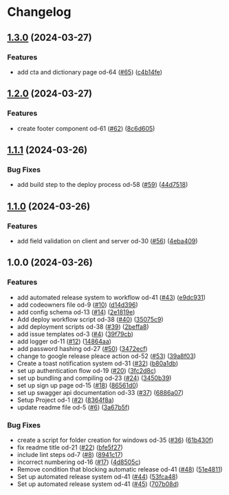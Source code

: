 # Changelog

## [1.3.0](https://github.com/GEOFARL/online-dictionary/compare/v1.2.0...v1.3.0) (2024-03-27)


### Features

* add cta and dictionary page od-64 ([#65](https://github.com/GEOFARL/online-dictionary/issues/65)) ([c4b14fe](https://github.com/GEOFARL/online-dictionary/commit/c4b14fe4a75acfb56a9a0ce978289ce74ebd9aa9))

## [1.2.0](https://github.com/GEOFARL/online-dictionary/compare/v1.1.1...v1.2.0) (2024-03-27)


### Features

* create footer component od-61 ([#62](https://github.com/GEOFARL/online-dictionary/issues/62)) ([8c6d605](https://github.com/GEOFARL/online-dictionary/commit/8c6d605449f5bbf93f7d00a191856802a167d8c3))

## [1.1.1](https://github.com/GEOFARL/online-dictionary/compare/v1.1.0...v1.1.1) (2024-03-26)


### Bug Fixes

* add build step to the deploy process od-58 ([#59](https://github.com/GEOFARL/online-dictionary/issues/59)) ([44d7518](https://github.com/GEOFARL/online-dictionary/commit/44d75187d490b9ebf48abe7dc1223d2285f4bd15))

## [1.1.0](https://github.com/GEOFARL/online-dictionary/compare/v1.0.0...v1.1.0) (2024-03-26)


### Features

* add field validation on client and server od-30 ([#56](https://github.com/GEOFARL/online-dictionary/issues/56)) ([4eba409](https://github.com/GEOFARL/online-dictionary/commit/4eba4092eb4125feb05a12977b6b2d6bda45a122))

## 1.0.0 (2024-03-26)


### Features

* add automated release system to workflow od-41 ([#43](https://github.com/GEOFARL/online-dictionary/issues/43)) ([e9dc931](https://github.com/GEOFARL/online-dictionary/commit/e9dc931c16d98c2e8bec8935ba28c70bc34ebbb2))
* add codeowners file od-9 ([#10](https://github.com/GEOFARL/online-dictionary/issues/10)) ([d14d396](https://github.com/GEOFARL/online-dictionary/commit/d14d396fcd1ad225a37b48a71b489ec8bc29137c))
* add config schema od-13 ([#14](https://github.com/GEOFARL/online-dictionary/issues/14)) ([2e1819e](https://github.com/GEOFARL/online-dictionary/commit/2e1819ed78a86013aaf50e79b9740220c53bb6e0))
* Add deploy workflow script od-38 ([#40](https://github.com/GEOFARL/online-dictionary/issues/40)) ([35075c9](https://github.com/GEOFARL/online-dictionary/commit/35075c989ee8e7117e1f762275537d16f49f1e81))
* add deployment scripts od-38 ([#39](https://github.com/GEOFARL/online-dictionary/issues/39)) ([2beffa8](https://github.com/GEOFARL/online-dictionary/commit/2beffa896a2ff920dab998b6708cdffa355bf791))
* add issue templates od-3 ([#4](https://github.com/GEOFARL/online-dictionary/issues/4)) ([39f79cb](https://github.com/GEOFARL/online-dictionary/commit/39f79cba10f87109a1e4f360fbe95142cece9da0))
* add logger od-11 ([#12](https://github.com/GEOFARL/online-dictionary/issues/12)) ([14864aa](https://github.com/GEOFARL/online-dictionary/commit/14864aaf6148e2bf286588dcad29783102345197))
* add password hashing od-27 ([#50](https://github.com/GEOFARL/online-dictionary/issues/50)) ([3472ecf](https://github.com/GEOFARL/online-dictionary/commit/3472ecf931a71e716cbcab0cbe97b24c60c73230))
* change to google release pleace action od-52 ([#53](https://github.com/GEOFARL/online-dictionary/issues/53)) ([39a8f03](https://github.com/GEOFARL/online-dictionary/commit/39a8f03b46d14c2d9e488d415f3a5465990e370e))
* Create a toast notification system od-31 ([#32](https://github.com/GEOFARL/online-dictionary/issues/32)) ([b80a1db](https://github.com/GEOFARL/online-dictionary/commit/b80a1db395092a39ca4de9a5a97e5200d0a10fa8))
* set up authentication flow od-19 ([#20](https://github.com/GEOFARL/online-dictionary/issues/20)) ([3fc2d8c](https://github.com/GEOFARL/online-dictionary/commit/3fc2d8c1f3276622a0c8902a303a7777da11a132))
* set up bundling and compiling od-23 ([#24](https://github.com/GEOFARL/online-dictionary/issues/24)) ([3450b39](https://github.com/GEOFARL/online-dictionary/commit/3450b3908c5f33b828bfdbf40f86a78a8ac60205))
* set up sign up page od-15 ([#18](https://github.com/GEOFARL/online-dictionary/issues/18)) ([86561d0](https://github.com/GEOFARL/online-dictionary/commit/86561d011433ec09c7ff2274a4e6d8c706e35f5a))
* set up swagger api documentation od-33 ([#37](https://github.com/GEOFARL/online-dictionary/issues/37)) ([6886a07](https://github.com/GEOFARL/online-dictionary/commit/6886a07bb73953f3072fa259f4db1b940fa54874))
* Setup Project od-1 ([#2](https://github.com/GEOFARL/online-dictionary/issues/2)) ([8364f8a](https://github.com/GEOFARL/online-dictionary/commit/8364f8a9941a21c5a261488bf2a4f40cb12ce357))
* update readme file od-5 ([#6](https://github.com/GEOFARL/online-dictionary/issues/6)) ([3a67b5f](https://github.com/GEOFARL/online-dictionary/commit/3a67b5f13d3ae11899efb20ccdb71e947a99cc9d))


### Bug Fixes

* create a script for folder creation for windows od-35 ([#36](https://github.com/GEOFARL/online-dictionary/issues/36)) ([61b430f](https://github.com/GEOFARL/online-dictionary/commit/61b430f821901707fbc9f22ba62f63077bd2a9ed))
* fix readme title od-21 ([#22](https://github.com/GEOFARL/online-dictionary/issues/22)) ([bfe5f27](https://github.com/GEOFARL/online-dictionary/commit/bfe5f27f3d18130cc9f18acffe8d74adfedda030))
* include lint steps od-7 ([#8](https://github.com/GEOFARL/online-dictionary/issues/8)) ([8941c17](https://github.com/GEOFARL/online-dictionary/commit/8941c17def0800c3b24d93b8bb07bddae920f379))
* incorrect numbering od-16 ([#17](https://github.com/GEOFARL/online-dictionary/issues/17)) ([4d8505c](https://github.com/GEOFARL/online-dictionary/commit/4d8505c025179d00b134aaae92824e365700a1ad))
* Remove condition that blocking automatic release od-41 ([#48](https://github.com/GEOFARL/online-dictionary/issues/48)) ([51e4811](https://github.com/GEOFARL/online-dictionary/commit/51e48118f00f8ce5267b70ebcdc2ed7d7b820754))
* Set up automated release system od-41 ([#44](https://github.com/GEOFARL/online-dictionary/issues/44)) ([53fca48](https://github.com/GEOFARL/online-dictionary/commit/53fca48f31b3204303f3c00702f4fe073e2a2e71))
* Set up automated release system od-41 ([#45](https://github.com/GEOFARL/online-dictionary/issues/45)) ([707b08d](https://github.com/GEOFARL/online-dictionary/commit/707b08db229ceb79a39b5776de6f8363165cb418))
